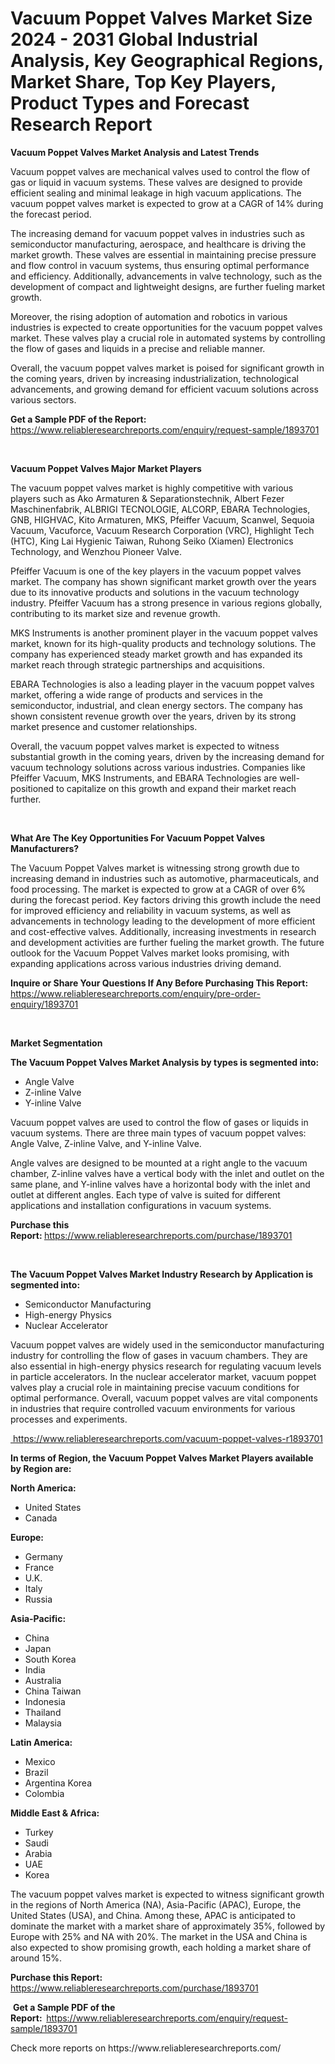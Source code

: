<p><h1>Vacuum Poppet Valves Market Size 2024 - 2031 Global Industrial Analysis, Key Geographical Regions, Market Share, Top Key Players, Product Types and Forecast Research Report</h1></p><p><strong>Vacuum Poppet Valves Market Analysis and Latest Trends</strong></p>
<p><p>Vacuum poppet valves are mechanical valves used to control the flow of gas or liquid in vacuum systems. These valves are designed to provide efficient sealing and minimal leakage in high vacuum applications. The vacuum poppet valves market is expected to grow at a CAGR of 14% during the forecast period.</p><p>The increasing demand for vacuum poppet valves in industries such as semiconductor manufacturing, aerospace, and healthcare is driving the market growth. These valves are essential in maintaining precise pressure and flow control in vacuum systems, thus ensuring optimal performance and efficiency. Additionally, advancements in valve technology, such as the development of compact and lightweight designs, are further fueling market growth.</p><p>Moreover, the rising adoption of automation and robotics in various industries is expected to create opportunities for the vacuum poppet valves market. These valves play a crucial role in automated systems by controlling the flow of gases and liquids in a precise and reliable manner.</p><p>Overall, the vacuum poppet valves market is poised for significant growth in the coming years, driven by increasing industrialization, technological advancements, and growing demand for efficient vacuum solutions across various sectors.</p></p>
<p><strong>Get a Sample PDF of the Report:&nbsp;</strong> <a href="https://www.reliableresearchreports.com/enquiry/request-sample/1893701">https://www.reliableresearchreports.com/enquiry/request-sample/1893701</a></p>
<p>&nbsp;</p>
<p><strong>Vacuum Poppet Valves Major Market Players</strong></p>
<p><p>The vacuum poppet valves market is highly competitive with various players such as Ako Armaturen & Separationstechnik, Albert Fezer Maschinenfabrik, ALBRIGI TECNOLOGIE, ALCORP, EBARA Technologies, GNB, HIGHVAC, Kito Armaturen, MKS, Pfeiffer Vacuum, Scanwel, Sequoia Vacuum, Vacuforce, Vacuum Research Corporation (VRC), Highlight Tech (HTC), King Lai Hygienic Taiwan, Ruhong Seiko (Xiamen) Electronics Technology, and Wenzhou Pioneer Valve.</p><p>Pfeiffer Vacuum is one of the key players in the vacuum poppet valves market. The company has shown significant market growth over the years due to its innovative products and solutions in the vacuum technology industry. Pfeiffer Vacuum has a strong presence in various regions globally, contributing to its market size and revenue growth.</p><p>MKS Instruments is another prominent player in the vacuum poppet valves market, known for its high-quality products and technology solutions. The company has experienced steady market growth and has expanded its market reach through strategic partnerships and acquisitions.</p><p>EBARA Technologies is also a leading player in the vacuum poppet valves market, offering a wide range of products and services in the semiconductor, industrial, and clean energy sectors. The company has shown consistent revenue growth over the years, driven by its strong market presence and customer relationships.</p><p>Overall, the vacuum poppet valves market is expected to witness substantial growth in the coming years, driven by the increasing demand for vacuum technology solutions across various industries. Companies like Pfeiffer Vacuum, MKS Instruments, and EBARA Technologies are well-positioned to capitalize on this growth and expand their market reach further.</p></p>
<p>&nbsp;</p>
<p><strong>What Are The Key Opportunities For Vacuum Poppet Valves Manufacturers?</strong></p>
<p><p>The Vacuum Poppet Valves market is witnessing strong growth due to increasing demand in industries such as automotive, pharmaceuticals, and food processing. The market is expected to grow at a CAGR of over 6% during the forecast period. Key factors driving this growth include the need for improved efficiency and reliability in vacuum systems, as well as advancements in technology leading to the development of more efficient and cost-effective valves. Additionally, increasing investments in research and development activities are further fueling the market growth. The future outlook for the Vacuum Poppet Valves market looks promising, with expanding applications across various industries driving demand.</p></p>
<p><strong>Inquire or Share Your Questions If Any Before Purchasing This Report:</strong> <a href="https://www.reliableresearchreports.com/enquiry/pre-order-enquiry/1893701">https://www.reliableresearchreports.com/enquiry/pre-order-enquiry/1893701</a></p>
<p>&nbsp;</p>
<p><strong>Market Segmentation</strong></p>
<p><strong>The Vacuum Poppet Valves Market Analysis by types is segmented into:</strong></p>
<p><ul><li>Angle Valve</li><li>Z-inline Valve</li><li>Y-inline Valve</li></ul></p>
<p><p>Vacuum poppet valves are used to control the flow of gases or liquids in vacuum systems. There are three main types of vacuum poppet valves: Angle Valve, Z-inline Valve, and Y-inline Valve. </p><p>Angle valves are designed to be mounted at a right angle to the vacuum chamber, Z-inline valves have a vertical body with the inlet and outlet on the same plane, and Y-inline valves have a horizontal body with the inlet and outlet at different angles. Each type of valve is suited for different applications and installation configurations in vacuum systems.</p></p>
<p><strong>Purchase this Report:&nbsp;</strong><a href="https://www.reliableresearchreports.com/purchase/1893701">https://www.reliableresearchreports.com/purchase/1893701</a></p>
<p>&nbsp;</p>
<p><strong>The Vacuum Poppet Valves Market Industry Research by Application is segmented into:</strong></p>
<p><ul><li>Semiconductor Manufacturing</li><li>High-energy Physics</li><li>Nuclear Accelerator</li></ul></p>
<p><p>Vacuum poppet valves are widely used in the semiconductor manufacturing industry for controlling the flow of gases in vacuum chambers. They are also essential in high-energy physics research for regulating vacuum levels in particle accelerators. In the nuclear accelerator market, vacuum poppet valves play a crucial role in maintaining precise vacuum conditions for optimal performance. Overall, vacuum poppet valves are vital components in industries that require controlled vacuum environments for various processes and experiments.</p></p>
<p><a href="https://www.reliableresearchreports.com/vacuum-poppet-valves-r1893701">&nbsp;https://www.reliableresearchreports.com/vacuum-poppet-valves-r1893701</a></p>
<p><strong>In terms of Region, the Vacuum Poppet Valves Market Players available by Region are:</strong></p>
<p>
    <p> <strong> North America: </strong>
        <ul>
            <li>United States</li>
            <li>Canada</li>
        </ul>
        </p> 
    <p> <strong> Europe: </strong>
        <ul>
            <li>Germany</li>
            <li>France</li>
            <li>U.K.</li>
            <li>Italy</li>
            <li>Russia</li>
        </ul>
        </p> 
    <p> <strong> Asia-Pacific: </strong>
        <ul>
            <li>China</li>
            <li>Japan</li>
            <li>South Korea</li>
            <li>India</li>
            <li>Australia</li>
            <li>China Taiwan</li>
            <li>Indonesia</li>
            <li>Thailand</li>
            <li>Malaysia</li>
        </ul>
        </p> 
    <p> <strong> Latin America: </strong>
        <ul>
            <li>Mexico</li>
            <li>Brazil</li>
            <li>Argentina Korea</li>
            <li>Colombia</li>
        </ul>
        </p> 
    <p> <strong> Middle East & Africa: </strong>
        <ul>
            <li>Turkey</li>
            <li>Saudi</li>
            <li>Arabia</li>
            <li>UAE</li>
            <li>Korea</li>
        </ul>
    </p>
    </p>
<p><p>The vacuum poppet valves market is expected to witness significant growth in the regions of North America (NA), Asia-Pacific (APAC), Europe, the United States (USA), and China. Among these, APAC is anticipated to dominate the market with a market share of approximately 35%, followed by Europe with 25% and NA with 20%. The market in the USA and China is also expected to show promising growth, each holding a market share of around 15%.</p></p>
<p><strong>Purchase this Report: </strong><a href="https://www.reliableresearchreports.com/purchase/1893701">https://www.reliableresearchreports.com/purchase/1893701</a></p>
<p>&nbsp;<strong>Get a Sample PDF of the Report:&nbsp;&nbsp;</strong><a href="https://www.reliableresearchreports.com/enquiry/request-sample/1893701">https://www.reliableresearchreports.com/enquiry/request-sample/1893701</a></p>
<p><strong></strong></p>
<p>Check more reports on https://www.reliableresearchreports.com/</p>